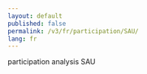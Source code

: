 ```yaml
---
layout: default
published: false
permalink: /v3/fr/participation/SAU/
lang: fr
---
```


participation analysis SAU

